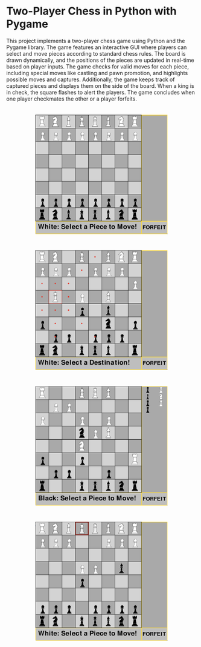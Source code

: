 # Two-Player Chess in Python with Pygame

This project implements a two-player chess game using Python and the Pygame library. The game features an interactive GUI where players can select and move pieces according to standard chess rules. The board is drawn dynamically, and the positions of the pieces are updated in real-time based on player inputs. The game checks for valid moves for each piece, including special moves like castling and pawn promotion, and highlights possible moves and captures. Additionally, the game keeps track of captured pieces and displays them on the side of the board. When a king is in check, the square flashes to alert the players. The game concludes when one player checkmates the other or a player forfeits.

<!-- <img src="images/Screenshot.png" alt="Screenshot of the Chess Game" height="300"/>
<img src="images/Screenshot2.png" alt="Screenshot of the Chess Game" height="300"/> -->

<div style="text-align: center;">
    <img src="images/Screenshot1.png" alt="Screenshot 1" width="350" style="display: inline-block; margin: 20px;"/>
    <img src="images/Screenshot2.png" alt="Screenshot 2" width="350" style="display: inline-block; margin: 20px;"/>
    <img src="images/Screenshot3.png" alt="Screenshot 3" width="350" style="display: inline-block; margin: 20px;"/>
    <img src="images/Screenshot4.png" alt="Screenshot 4" width="350" style="display: inline-block; margin: 20px;"/>
</div>
